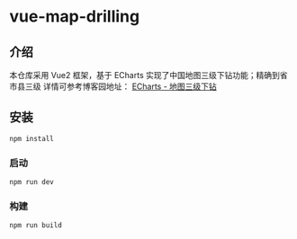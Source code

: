 # vue-map-drilling

## 介绍
本仓库采用 Vue2 框架，基于 ECharts 实现了中国地图三级下钻功能；精确到省市县三级
详情可参考博客园地址：
[ECharts - 地图三级下钻](https://www.cnblogs.com/burc/p/14538777.html)

## 安装
```
npm install
```

### 启动
```
npm run dev
```

### 构建
```
npm run build
```
